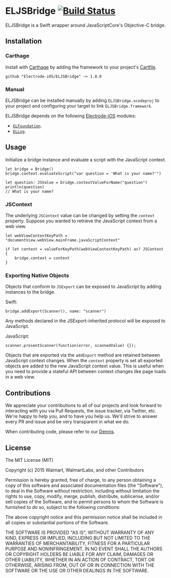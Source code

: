 # ELJSBridge [![Build Status](https://travis-ci.org/Electrode-iOS/ELJSBridge.svg)](https://travis-ci.org/Electrode-iOS/ELJSBridge)

ELJSBridge is a Swift wrapper around JavaScriptCore's Objective-C bridge.

## Installation

### Carthage

Install with [Carthage](https://github.com/Carthage/Carthage) by adding the framework to your project's [Cartfile](https://github.com/Carthage/Carthage/blob/master/Documentation/Artifacts.md#cartfile).

```
github "Electrode-iOS/ELJSBridge" ~> 1.0.0
```

### Manual

ELJSBridge can be installed manually by adding `ELJSBridge.xcodeproj` to your project and configuring your target to link `ELJSBridge.framework`.

ELJSBridge depends on the following [Electrode-iOS](https://github.com/Electrode-iOS/) modules:

- [`ELFoundation`](https://github.com/Electrode-iOS/ELFoundation).
- [`ELLog`](https://github.com/Electrode-iOS/ELLog).

## Usage

Initialize a bridge instance and evaluate a script with the JavaScript context.

```
let bridge = Bridge()
bridge.context.evaluateScript("var question = 'What is your name?'")

let question: JSValue = bridge.contextValueForName("question")
println(question)
// What is your name?
```

### JSContext

The underlying `JSContext` value can be changed by setting the `context` property. Suppose you wanted to retrieve the JavaScript context from a web view.

```
let webViewContextKeyPath = "documentView.webView.mainFrame.javaScriptContext"

if let context = valueForKeyPath(webViewContextKeyPath) as? JSContext {
    bridge.context = context
}
```

### Exporting Native Objects

Objects that conform to `JSExport` can be exposed to JavaScript by adding instances to the bridge.

Swift:

```
bridge.addExport(Scanner(), name: "scanner")
```

Any methods declared in the JSExport-inherited protocol will be exposed to JavaScript.

JavaScript:

```
scanner.presentScanner(function(error, scannedValue) {});
```

Objects that are exported via the `addExport` method are retained between JavaScript context changes. When the `context` property is set all exported objects are added to the new JavaScript context value. This is useful when you need to provide a stateful API between context changes like page loads in a web view.

## Contributions

We appreciate your contributions to all of our projects and look forward to interacting with you via Pull Requests, the issue tracker, via Twitter, etc.  We're happy to help you, and to have you help us.  We'll strive to answer every PR and issue and be very transparent in what we do.

When contributing code, please refer to our [Dennis](https://github.com/Electrode-iOS/Dennis).

## License

The MIT License (MIT)

Copyright (c) 2015 Walmart, WalmartLabs, and other Contributors

Permission is hereby granted, free of charge, to any person obtaining a copy
of this software and associated documentation files (the "Software"), to deal
in the Software without restriction, including without limitation the rights
to use, copy, modify, merge, publish, distribute, sublicense, and/or sell
copies of the Software, and to permit persons to whom the Software is
furnished to do so, subject to the following conditions:

The above copyright notice and this permission notice shall be included in all
copies or substantial portions of the Software.

THE SOFTWARE IS PROVIDED "AS IS", WITHOUT WARRANTY OF ANY KIND, EXPRESS OR
IMPLIED, INCLUDING BUT NOT LIMITED TO THE WARRANTIES OF MERCHANTABILITY,
FITNESS FOR A PARTICULAR PURPOSE AND NONINFRINGEMENT. IN NO EVENT SHALL THE
AUTHORS OR COPYRIGHT HOLDERS BE LIABLE FOR ANY CLAIM, DAMAGES OR OTHER
LIABILITY, WHETHER IN AN ACTION OF CONTRACT, TORT OR OTHERWISE, ARISING FROM,
OUT OF OR IN CONNECTION WITH THE SOFTWARE OR THE USE OR OTHER DEALINGS IN THE
SOFTWARE.
